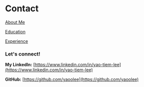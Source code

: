 # Contact

[About Me](index)

[Education](education)

[Experience](experience)

 ### Let's connect!
 
**My LinkedIn:** [https://www.linkedin.com/in/yao-tiem-lee](https://www.linkedin.com/in/yao-tiem-lee)

**GitHub:** [https://github.com/yaoolee](https://github.com/yaoolee) 
